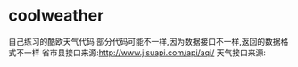 # coolweather
自己练习的酷欧天气代码
部分代码可能不一样,因为数据接口不一样,返回的数据格式不一样
省市县接口来源:http://www.jisuapi.com/api/aqi/
天气接口来源:



